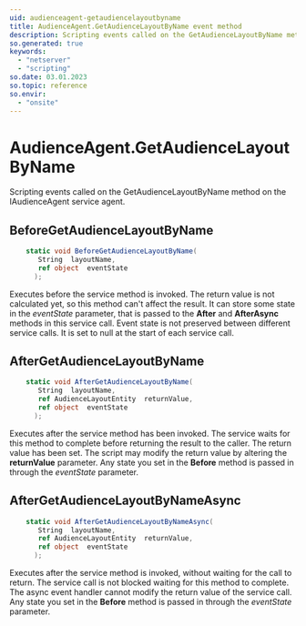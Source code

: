 ```yaml
---
uid: audienceagent-getaudiencelayoutbyname
title: AudienceAgent.GetAudienceLayoutByName event method
description: Scripting events called on the GetAudienceLayoutByName method on the AudienceAgent service agent.
so.generated: true
keywords:
  - "netserver"
  - "scripting"
so.date: 03.01.2023
so.topic: reference
so.envir:
  - "onsite"
---
```

# AudienceAgent.GetAudienceLayoutByName

Scripting events called on the <see cref='M:SuperOffice.CRM.Services.IAudienceAgent.GetAudienceLayoutByName'>GetAudienceLayoutByName</see> method on the <see cref='IAudienceAgent'>IAudienceAgent</see>  service agent.

## BeforeGetAudienceLayoutByName
```cs
    static void BeforeGetAudienceLayoutByName(
       String  layoutName,
       ref object  eventState
      );
```
Executes before the service method is invoked.
The return value is not calculated yet, so this method can't affect the result.
It can store some state in the *eventState* parameter, that is passed to the **After** and **AfterAsync** methods in this service call.
Event state is not preserved between different service calls. It is set to null at the start of each service call.
## AfterGetAudienceLayoutByName
```cs
    static void AfterGetAudienceLayoutByName(
       String  layoutName,
       ref AudienceLayoutEntity  returnValue,
       ref object  eventState
      );
```
Executes after the service method has been invoked. The service waits for this method to complete before returning the result to the caller.
The return value has been set. The script may modify the return value by altering the **returnValue** parameter.
Any state you set in the **Before** method is passed in through the *eventState* parameter.
## AfterGetAudienceLayoutByNameAsync
```cs
    static void AfterGetAudienceLayoutByNameAsync(
       String  layoutName,
       ref AudienceLayoutEntity  returnValue,
       ref object  eventState
      );
```
Executes after the service method is invoked, without waiting for the call to return.
The service call is not blocked waiting for this method to complete.
The async event handler cannot modify the return value of the service call.
Any state you set in the **Before** method is passed in through the *eventState* parameter.


